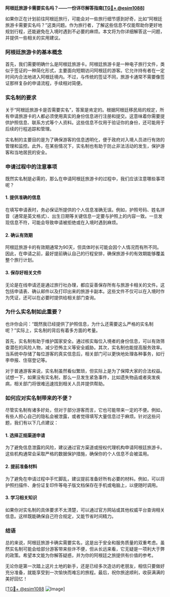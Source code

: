 **阿根廷旅游卡需要实名吗？——一份详尽解答指南[[TG💪+ @esim1088](https://t.me/s/esim1088)]**

如果你正在计划前往阿根廷旅行，可能会对一些旅行细节感到好奇，比如“阿根廷旅游卡需要实名吗？”这类问题。作为旅行者，了解这些信息不仅能帮助你更好地规划行程，还能避免在入境时遇到不必要的麻烦。本文将为你详细解答这一问题，并提供一些相关的实用建议。

### 阿根廷旅游卡的基本概念

首先，我们需要明确什么是阿根廷旅游卡。阿根廷旅游卡是一种电子旅行文件，类似于签证的一种简化形式，主要面向短期访问阿根廷的游客。它允许持有者在一定时间内合法地进入阿根廷境内。不过，与传统的签证不同，旅游卡通常不需要像签证那样复杂的申请流程，手续相对简便。

### 实名制的要求

关于“阿根廷旅游卡是否需要实名”，答案是肯定的。根据阿根廷移民局的规定，所有申请旅游卡的人都必须使用真实的身份信息进行注册和提交。这意味着你需要提供护照信息、联系方式等个人资料。这些信息不仅用于验证你的身份，还可能用于后续的行程追踪和管理。

实名制的主要目的是为了确保游客的信息透明化，便于政府对入境人员进行有效的管理和监控。此外，在某些情况下，实名制也有助于防止非法活动的发生，保护游客和当地居民的安全。

### 申请过程中的注意事项

既然实名制是必需的，那么在申请阿根廷旅游卡的过程中，我们应该注意哪些事项呢？

#### 1. 提供准确的信息

在填写申请表时，务必保证所提供的个人信息准确无误。例如，护照号码、姓名拼音（通常是英文格式）、出生日期等关键信息一定要与护照上的内容一致。一旦发现信息不符，可能会导致申请被拒绝或在入境时遇到麻烦。

#### 2. 确认有效期

阿根廷旅游卡的有效期通常为90天，但具体时长可能会因个人情况而有所不同。因此，在申请之前，最好提前确认自己的行程安排，确保旅游卡的有效期能够覆盖整个旅行计划。

#### 3. 保存好相关文件

无论是在线申请还是通过旅行社办理，都应妥善保存所有与旅游卡相关的文件。这包括申请表、确认邮件以及打印出来的旅游卡副本。这些文件不仅可以在入境时作为凭证，还可以在必要时提供给相关部门查询。

### 为什么实名制如此重要？

也许你会问：“既然我已经提供了护照信息，为什么还需要这么严格的实名制呢？”实际上，实名制的背后有着多方面的考量。

首先，实名制有助于维护国家安全。通过核实每位入境者的身份信息，可以有效筛查潜在的风险人物，减少恐怖主义等安全威胁。其次，实名制也能提高服务效率。当系统中存储了每位游客的真实信息后，相关部门可以更快地处理各种事务，如行李申报、住宿登记等。

对于普通游客来说，实名制虽然看似繁琐，但实际上是为了保障大家的合法权益。试想一下，如果没有实名制，那么一旦发生紧急事件，比如遗失物品或者突发疾病，相关部门将很难迅速找到相关人员并提供帮助。

### 如何应对实名制带来的不便？

尽管实名制有诸多好处，但对于部分游客而言，它也可能带来一定的不便。例如，有些人担心自己的隐私会被泄露，或者觉得填写大量信息过于麻烦。针对这些问题，我们有以下几点建议：

#### 1. 选择正规渠道申请

为了避免信息泄露的风险，建议通过官方渠道或授权代理机构申请阿根廷旅游卡。这些机构通常会采取严格的数据保护措施，确保你的个人信息不会被滥用。

#### 2. 提前准备材料

为了避免在申请过程中手忙脚乱，建议提前准备好所有必要的材料。例如，可以将护照扫描件、身份证复印件等电子版文档保存在手机或电脑上，以便随时调用。

#### 3. 学习相关知识

如果你对实名制的具体要求不太清楚，可以通过官方网站或其他权威平台查询相关信息。这样既能确保自己符合规定，又能节省时间精力。

### 结语

总的来说，阿根廷旅游卡确实需要实名，这是出于安全和服务质量的双重考虑。虽然实名制可能会给部分游客带来些许不便，但从长远来看，它无疑是一项利大于弊的政策。希望本文能为你解答疑惑，并为你的阿根廷之旅提供有价值的参考。

无论你是第一次踏上这片土地的新手，还是已经多次造访的老朋友，相信只要做好充分准备，就能享受到一次愉快而难忘的旅程。最后，祝你旅途顺利，收获满满的美好回忆！

[[TG💪+ @esim1088](https://t.me/s/esim1088) ![Image](https://i.postimg.cc/4NQfJmqS/Snipaste-2025-05-13-00-14-12.png)]